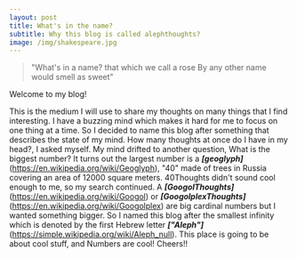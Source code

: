 ```yaml
---
layout: post
title: What's in the name?
subtitle: Why this blog is called alephthoughts?
image: /img/shakespeare.jpg
---
```


>"What's in a name? that which we call a rose
>By any other name would smell as sweet"

Welcome to my blog!

This is the medium I will use to share my thoughts on many things that I find interesting. I have a buzzing mind which makes it hard for me to focus on one thing at a time. So I decided to name this blog after something that describes the state of my mind. How many thoughts at once do I have in my head?, I asked myself. My mind drifted to another question, What is the biggest number?
It turns out the largest number is a **_[geoglyph]_**(https://en.wikipedia.org/wiki/Geoglyph), "40" made of trees in Russia covering an area of 12000 square meters. 40Thoughts didn't sound cool enough to me, so my search continued. A **_[GoogolThoughts]_**(https://en.wikipedia.org/wiki/Googol) or **_[GoogolplexThoughts]_**(https://en.wikipedia.org/wiki/Googolplex) are big cardinal numbers but I wanted something bigger. So I named this blog after the smallest infinity which is denoted by the first Hebrew letter **_["Aleph"]_**(https://simple.wikipedia.org/wiki/Aleph_null). 
This place is going to be about cool stuff, and Numbers are cool! 
Cheers!!
